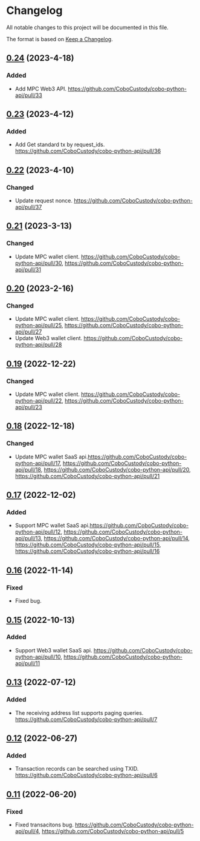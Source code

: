 # Changelog

All notable changes to this project will be documented in this file.

The format is based on [Keep a Changelog](https://keepachangelog.com/en/1.0.0/).

## [0.24] (2023-4-18)
[0.24]: https://github.com/CoboCustody/cobo-python-api/compare/0.23...0.24
### Added
- Add MPC Web3 API. https://github.com/CoboCustody/cobo-python-api/pull/33

## [0.23] (2023-4-12)
[0.23]: https://github.com/CoboCustody/cobo-python-api/compare/0.22...0.23
### Added
- Add Get standard tx by request_ids. https://github.com/CoboCustody/cobo-python-api/pull/36

## [0.22] (2023-4-10)
[0.22]: https://github.com/CoboCustody/cobo-python-api/compare/0.21...0.22
### Changed
- Update request nonce. https://github.com/CoboCustody/cobo-python-api/pull/37

## [0.21] (2023-3-13)
[0.21]: https://github.com/CoboCustody/cobo-python-api/compare/0.20...0.21
### Changed
- Update MPC wallet client. https://github.com/CoboCustody/cobo-python-api/pull/30, https://github.com/CoboCustody/cobo-python-api/pull/31

## [0.20] (2023-2-16)
[0.20]: https://github.com/CoboCustody/cobo-python-api/compare/0.19...0.20
### Changed
- Update MPC wallet client. https://github.com/CoboCustody/cobo-python-api/pull/25, https://github.com/CoboCustody/cobo-python-api/pull/27
- Update Web3 wallet client. https://github.com/CoboCustody/cobo-python-api/pull/28

## [0.19] (2022-12-22)
[0.19]: https://github.com/CoboCustody/cobo-python-api/compare/0.18...0.19

### Changed
- Update MPC wallet client. https://github.com/CoboCustody/cobo-python-api/pull/22, https://github.com/CoboCustody/cobo-python-api/pull/23

## [0.18] (2022-12-18)
[0.18]: https://github.com/CoboCustody/cobo-python-api/compare/0.17...0.18

### Changed
- Update MPC wallet SaaS api.https://github.com/CoboCustody/cobo-python-api/pull/17, https://github.com/CoboCustody/cobo-python-api/pull/18, https://github.com/CoboCustody/cobo-python-api/pull/20, https://github.com/CoboCustody/cobo-python-api/pull/21


## [0.17] (2022-12-02)
[0.17]: https://github.com/CoboCustody/cobo-python-api/compare/0.16...0.17

### Added
- Support MPC wallet SaaS api.https://github.com/CoboCustody/cobo-python-api/pull/12, https://github.com/CoboCustody/cobo-python-api/pull/13, https://github.com/CoboCustody/cobo-python-api/pull/14, https://github.com/CoboCustody/cobo-python-api/pull/15, https://github.com/CoboCustody/cobo-python-api/pull/16

## [0.16] (2022-11-14)
[0.16]: https://github.com/CoboCustody/cobo-python-api/compare/0.15...0.16

### Fixed
- Fixed bug.

## [0.15] (2022-10-13)
[0.15]: https://github.com/CoboCustody/cobo-python-api/compare/0.14...0.15

### Added
- Support Web3 wallet SaaS api. https://github.com/CoboCustody/cobo-python-api/pull/10, https://github.com/CoboCustody/cobo-python-api/pull/11


## [0.13] (2022-07-12)
[0.13]: https://github.com/CoboCustody/cobo-python-api/compare/0.12...0.13

### Added
- The receiving address list supports paging queries. https://github.com/CoboCustody/cobo-python-api/pull/7


## [0.12] (2022-06-27)
[0.12]: https://github.com/CoboCustody/cobo-python-api/compare/0.11...0.12

### Added 
- Transaction records can be searched using TXID. https://github.com/CoboCustody/cobo-python-api/pull/6


## [0.11] (2022-06-20)
[0.11]: https://github.com/CoboCustody/cobo-python-api/compare/0.10...0.11

### Fixed
- Fixed transacitons bug. https://github.com/CoboCustody/cobo-python-api/pull/4, https://github.com/CoboCustody/cobo-python-api/pull/5




